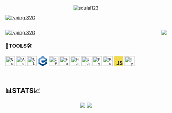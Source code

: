 <!-- Page Reloaded counter -->
<p title="pageReloaded" align="center"> 
  <img alt="sdulal123" src="https://komarev.com/ghpvc/?username=sdulal123&color=brightgreen&style=plastic&label=PAGE+RELOADED"/>
</p>

<!-- Title -->
[![Typing SVG](https://readme-typing-svg.demolab.com?font=Fira+Code&size=30&duration=2000&pause=1000&color=5DF7BD&center=true&vCenter=true&random=false&width=435&lines=Hello+and+welcome!!!+🙏🏻)](https://git.io/typing-svg)
##
<img align="right" src="https://github.com/sdulal123/sdulal123/assets/86375908/a4bfd187-404b-4088-9517-30a5363037dc"/>

[![Typing SVG](https://readme-typing-svg.demolab.com?font=Fira+Code&duration=5000&pause=1000&color=53D3F7&center=true&vCenter=true&random=false&width=435&lines=I+am+Sushil%2C+a+software+developer+👨🏻‍💻)](https://git.io/typing-svg)
 
  <!-- Sites to get logos: https://www.vectorlogo.zone or https://simpleicons.org/ -->
  ### 📐TOOLS🛠
  <div align="left">
    <code><img title="Quantum Computing" height="30" width="30" src="https://github.com/sdulal123/sdulal123/assets/170832348/52fe50d3-1eae-4789-aa18-acedea153b29"/></code>
    <code><img title="Assembly" height="30" width="30" src="https://github.com/sudulal123/sudulal123/assets/86375908/6ed576ac-2de7-4dec-81d8-710df51e2f88"></code>
    <code><img title="C Lang" height="30" width="30" src="https://www.vectorlogo.zone/logos/open-std_c/open-std_c-icon~alt2.svg"/></code>
    <code><img title="C++ Lang" height="30" width="30" src="https://raw.githubusercontent.com/devicons/devicon/master/icons/cplusplus/cplusplus-original.svg"></code>
    <code><img title="C# Lang" height="30" width="30" src="https://github.com/sdulal123/sdulal123/assets/170832348/45944828-9fc1-4dd2-93da-5b9f7dfdf5b9"></code>
    <code><img title="Fortran" height="30" width="30" src="https://user-images.githubusercontent.com/25181517/192106356-07c248b7-9c7c-40bd-a202-f7caf5d0b1bc.png"></code>
    <code><img title="Haskell" height="30" width="30" src="https://github.com/sdulal123/sdulal123/assets/170832348/7e04ef65-72a8-4874-af97-b6ec77f043d9"></code>
    <code><img title="Java" height="30" width="30" src="https://www.vectorlogo.zone/logos/java/java-icon.svg"></code>
    <code><img title="Python" height="30" width="30" src="https://www.vectorlogo.zone/logos/python/python-icon.svg"></code>
    <code><img title="Rust" height="30" width="30" src="https://github.com/sdulal123/sdulal123/assets/170832348/ebbd90a2-22cc-44dc-8a3f-51282ec0c130"></code>
    <code><img title="JavaScript" height="30" width="30" src="https://raw.githubusercontent.com/devicons/devicon/master/icons/javascript/javascript-original.svg"></code>
    <code><img title="TypeScript" height="30" width="30" src="https://www.vectorlogo.zone/logos/typescriptlang/typescriptlang-icon.svg"></code>
  </div>
</p>

&nbsp;

## 📊STATS📈
<div align="center">
  <img height="150em" src="https://github-readme-stats-eight-theta.vercel.app/api/top-langs/?username=sdulal123&layout=compact&langs_count=14&theme=nord">
  <img height="150em" src="https://github-readme-stats-eight-theta.vercel.app/api?username=sdulal123&layout=compact&show_icons=true&theme=nord&include_all_commits=true&count_private=true">
</div>

## <br/>
<!-- This readme was created by Sushil Dulal - https://github.com/sdulal123 -->
